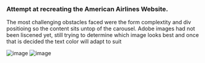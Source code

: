 ### Attempt at recreating the American Airlines Website.
The most challenging obstacles faced were the form complextity and div positioing so the content sits untop of the carousel. Adobe images had not been liscened yet, still trying to determine which image looks best and once that is decided the text color will adapt to suit

![image](https://cloud.githubusercontent.com/assets/18251657/21745337/873504f8-d4f7-11e6-8ada-c7c9d104fba7.png)
![image](https://cloud.githubusercontent.com/assets/18251657/21745341/914cbf3a-d4f7-11e6-9fa9-7004a204cdd0.png)
